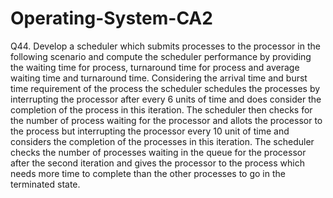 # Operating-System-CA2
Q44. Develop a scheduler which submits processes to the processor in the following scenario and compute the scheduler performance by providing the waiting time for process, turnaround time for process and average waiting time and turnaround time.
Considering the arrival time and burst time requirement of the process the scheduler schedules the processes by interrupting the processor after every 6 units of time and does consider the completion of the process in this iteration. The scheduler then checks for the number of process waiting for the processor and allots the processor to the process but interrupting the processor every 10 unit of time and considers the completion of the processes in this iteration. The scheduler checks the number of processes waiting in the queue for the processor after the second iteration and gives the processor to the process which needs more time to complete than the other processes to go in the terminated state.
